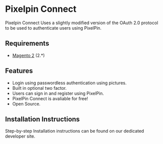 Pixelpin Connect
=============
Pixelpin Connect Uses a slightly modified version of the OAuth 2.0 protocol to be used to authenticate users using PixelPin.

Requirements
------------
* [Magento 2](https://magento.com/tech-resources/download?_ga=1.135111670.674009591.1487245823) (2.*)

Features
--------
* Login using passwordless authentication using pictures.
* Built in optional two factor.
* Users can sign in and register using PixelPin.
* PixelPin Connect is avaliable for free!
* Open Source.

Installation Instructions
------------
Step-by-step Installation instructions can be found on our dedicated developer site.